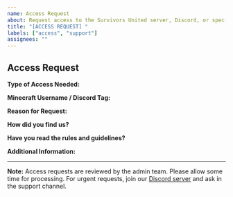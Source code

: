 ```yaml
---
name: Access Request
about: Request access to the Survivors United server, Discord, or special roles
title: "[ACCESS REQUEST] "
labels: ["access", "support"]
assignees: ""
---
```


## Access Request

**Type of Access Needed:**
<!-- Minecraft server, Discord, special role, etc. -->

**Minecraft Username / Discord Tag:**
<!-- Your in-game name or Discord tag (e.g., User#1234) -->

**Reason for Request:**
<!-- Why do you need access? -->

**How did you find us?**
<!-- Friend, Discord, website, etc. -->

**Have you read the rules and guidelines?**
<!-- Yes/No -->

**Additional Information:**
<!-- Any other details that might help us process your request -->

---

**Note:** Access requests are reviewed by the admin team. Please allow some time for processing. For urgent requests, join our [Discord server](https://discord.gg/NAaPWfSu) and ask in the support channel. 